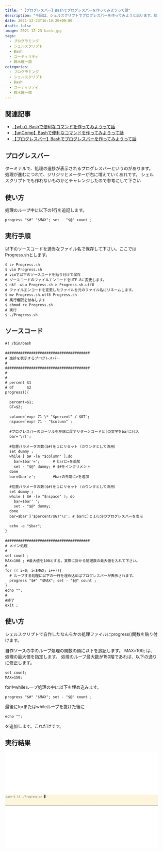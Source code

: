 ```yaml
---
title: "【プログレスバー】Bashでプログレスバーを作ってみようって話" 
description: "今回は、シェルスクリプトでプログレスバーを作ってみようと思います。処理の進捗をコンソールに表示させることで処理の進捗が確認できるのはデバッグや最適化にも役に立ちます。"
date: 2021-12-23T16:10:20+09:00
draft: false
image: 2021-12-23-bash.jpg
tags:
  - プログラミング
  - シェルスクリプト
  - Bash
  - ユーティリティ
  - 鈴木維一郎
categories:
  - プログラミング
  - シェルスクリプト
  - Bash
  - ユーティリティ
  - 鈴木維一郎
---
```

## 関連記事
- [【wLu】Bashで便利なコマンドを作ってみようって話](https://suzukiiichiro.github.io/posts/2021-12-23-suzuki/)
- [【unComp】Bashで便利なコマンドを作ってみようって話](https://suzukiiichiro.github.io/posts/2021-12-23-02-suzuki/)
- [【プログレスバー】Bashでプログレスバーを作ってみようって話](https://suzukiiichiro.github.io/posts/2021-12-23-03-suzuki/)

## プログレスバー
ターミナルで、処理の進捗が表示されるプログレスバーというのがあります。
処理が進むにつれて、ジリジリとメーターが右に増えていくあれです。
シェルスクリプトでも作れないものかとチャレンジしたので参考にして下さい

## 使い方

処理のループ中に以下の1行を追記します。
```
progress "$#" "$MAX"; set - "$@" count ;
```

## 実行手順
以下のソースコードを適当なファイル名で保存して下さい。ここではProgress.shとします。
```
$ :> Progress.sh
$ vim Progress.sh
# vimで以下のソースコードを貼り付けて保存
# ソースコードのファイルエンコードをUTF-8に変更します。
$ nkf -wLu Progress.sh > Progress.sh.utf8
# ファイルエンコードを変更したファイルを元のファイル名にリネームします。
$ mv Progress.sh.utf8 Progress.sh
# 実行権限を付与します
$ chmod +x Progress.sh
# 実行
$ ./Progress.sh
```

## ソースコード
```
#! /bin/bash

#######################################
# 進捗を表示するプログレスバー
#  
#######################################
#
#
# percent $1 
# GT      $2
progress(){

  percent=$1;
  GT=$2;  

  column=`expr 71 \* "$percent" / $GT`;
  nspace=`expr 71 - "$column"`;

  #プログレスバーのカーソルを左端に戻すリターンコードと[の文字をbarに代入
  bar='\r['; 

  #位置パラメータの数($#)を１にリセット（カウンタとして流用）
  set dummy ;
  while [ $# -le "$column" ];do
    bar=$bar'=';      # barに=を追加
    set - "$@" dummy; # $#をインクリメント
  done
  bar=$bar'>';        #barの先端に>を追加

  #位置パラメータの数($#)を１にリセット（カウンタとして流用）
  set dummy ;
  while [ $# -le "$nspace" ]; do 
    bar=$bar' ';
    set - "$@" dummy;
  done
  bar=$bar']'$percent/$GT'\c'; # barに]と１行分のプログレスバーを表示

  echo -e "$bar"; 
}

#######################################
# メイン処理
#
set count ;
MAX=100 ; #最大値を100とする。実際に掛かる処理数の最大値を入れて下さい。
#
for (( i=0; i<$MAX; i++)){
  # ループする処理に以下の一行を埋め込めばプログレスバーが表示されます。
  progress "$#" "$MAX"; set - "$@" count ;
}
echo "";
#
#終了
exit ;
```

## 使い方

シェルスクリプトで自作したなんらかの処理ファイルにprogress()関数を貼り付けます。

自作ソースの中のループ処理の関数の頭に以下を追記します。
MAX=100; は、処理の最大値を指定します。
処理のループ最大数が150階であれば、以下の通りに修正します。
```
set count;
MAX=150;
```
forやwhileループ処理の中に以下を埋め込みます。
```
progress "$#" "$MAX"; set - "$@" count ;
```

最後にforまたはwhileループを抜けた後に
```
echo "";
```

を追加します。これだけです。

## 実行結果
![](progress.gif "")



